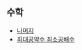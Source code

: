 수학
-
- [나머지](https://github.com/hmhhh15/Study/tree/master/%EC%95%8C%EA%B3%A0%EB%A6%AC%EC%A6%98/%EC%88%98%ED%95%99/01_%EB%82%98%EB%A8%B8%EC%A7%80)
- [최대공약수 최소공배수](https://github.com/hmhhh15/Study/tree/master/%EC%95%8C%EA%B3%A0%EB%A6%AC%EC%A6%98/%EC%88%98%ED%95%99/02_%EC%B5%9C%EB%8C%80%EA%B3%B5%EC%95%BD%EC%88%98%20%EC%B5%9C%EC%86%8C%EA%B3%B5%EB%B0%B0%EC%88%98)
